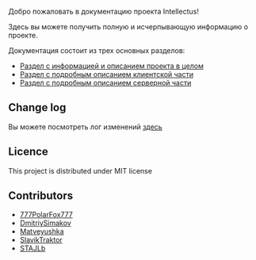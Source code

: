 Добро пожаловать в документацию проекта Intellectus!

Здесь вы можете получить полную и исчерпывающую информацию о проекте.

Документация состоит из трех основных разделов:

- [Раздел с информацией и описанием проекта в целом](/#/Documentation)
- [Раздел с подробным описанием клиентской части](/#/Client)
- [Раздел с подробным описанием серверной части](/#/Server)

## Change log

Вы можете посмотреть лог изменений [здесь](/#/Documentation/Changelog)

## Licence
This project is distributed under MIT license

## Contributors

- [777PolarFox777](https://github.com/777PolarFox777)
- [DmitriySimakov](https://github.com/DmitriySimakov)
- [Matveyushka](https://github.com/Matveyushka)
- [SlavikTraktor](https://github.com/SlavikTraktor)
- [STAJLb](https://github.com/STAJLb)
